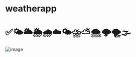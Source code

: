 # weatherapp 
# ✅🌤️🌥️🌦️🌧️☁️🌤️⛈️⛅🌨️🌩️🌪️🌫️


![image](https://user-images.githubusercontent.com/105142693/197385071-8b0bc9b2-8ffd-4424-a6e3-e0644f167f77.png)
